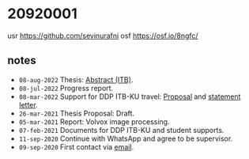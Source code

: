 # 20920001
usr https://github.com/sevinurafni
osf https://osf.io/8ngfc/


## notes
+ `08-aug-2022` Thesis: [Abstract (ITB)](https://osf.io/g6bau).
+ `08-jul-2022` Progress report.
+ `08-mar-2022` Support for DDP ITB-KU travel: [Proposal](https://osf.io/mw94h) and [statement letter](https://osf.io/fkvn2).
+ `26-mar-2021` Thesis Proposal: Draft.
+ `05-mar-2021` Report: Volvox image processing.
+ `07-feb-2021` Documents for DDP ITB-KU and student supports.
+ `11-sep-2020` Continue with WhatsApp and agree to be supervisor.
+ `09-sep-2020` First contact via [email](https://osf.io/c2r4u).
